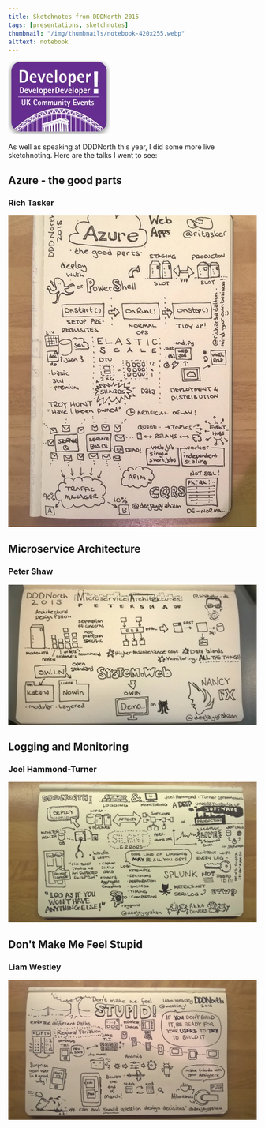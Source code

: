 ```yaml
---
title: Sketchnotes from DDDNorth 2015
tags: [presentations, sketchnotes]
thumbnail: "/img/thumbnails/notebook-420x255.webp"
alttext: notebook
---
```


<img src="/img/posts/sketchotes-from-dddnorth-2015/dddnorth-logo.webp" class="u-max-full-width" alt="DDD North" />

As well as speaking at DDDNorth this year, I did some more live sketchnoting. Here are the talks I went to see:

## Azure - the good parts

### Rich Tasker

![azure the good parts](/img/posts/sketchotes-from-dddnorth-2015/azure-the-good-parts.webp "Rich Tasker")

## Microservice Architecture

### Peter Shaw

![microservice architecture](/img/posts/sketchotes-from-dddnorth-2015/microservice-architecture.webp "Peter Shaw")

## Logging and Monitoring

### Joel Hammond-Turner

![logging and monitoring](/img/posts/sketchotes-from-dddnorth-2015/logging-and-monitoring.webp "Joel Hammond-Turner")

## Don't Make Me Feel Stupid

### Liam Westley

![don't make me feel stupid](/img/posts/sketchotes-from-dddnorth-2015/dont-make-me-feel-stupid.webp "Liam Westley")
